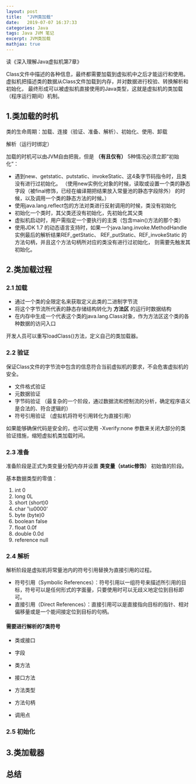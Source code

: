 ```yaml
---
layout: post
title:  "JVM类加载"
date:   2019-07-07 16:37:33
categories: Java
tags: Java JVM 笔记
excerpt: JVM类加载
mathjax: true
---
```


读《深入理解Java虚拟机第7章》

Class文件中描述的各种信息，最终都需要加载到虚拟机中之后才能运行和使用。
虚拟机把描述类的数据从Class文件加载到内存，并对数据进行校验、转换解析和初始化，
最终形成可以被虚拟机直接使用的Java类型，这就是虚拟机的类加载（程序运行期间）机制。

## 1.类加载的时机
类的生命周期：加载、连接（验证、准备、解析）、初始化、使用、卸载

解析（运行时绑定）

加载的时机可以由JVM自由把我，但是 **（有且仅有）** 5种情况必须立即“初始化”：
* 遇到new、getstatic、putstatic、invokeStatic、这4条字节码指令时，且类没有进行过初始化。
（使用new实例化对象的时候，读取或设置一个类的静态字段（被final修饰，已经在编译期把结果放入常量池的静态字段除外）
的时候，以及调用一个类的静态方法的时候。）
* 使用java.lang.reflect包的方法对类进行反射调用的时候，类没有初始化
* 初始化一个类时，其父类还没有初始化，先初始化其父类
* 虚拟机启动时，用户需指定一个要执行的主类（包含main()方法的那个类）
* 使用JDK 1.7 的动态语言支持时，如果一个java.lang.invoke.MethodHandle实例最后的解析结果REF_getStatic、
REF_putStatic、REF_invokeStatic 的方法句柄，并且这个方法句柄所对应的类没有进行过初始化，
则需要先触发其初始化。

## 2.类加载过程

### 2.1 加载
* 通过一个类的全限定名来获取定义此类的二进制字节流
* 将这个字节流所代表的静态存储结构转化为 **方法区** 的运行时数据结构
* 在内存中生成一个代表这个类的java.lang.Class对象，作为方法区这个类的各种数据的访问入口

开发人员可以重写loadClass()方法，定义自己的类加载器。

### 2.2 验证
保证Class文件的字节流中包含的信息符合当前虚拟机的要求，不会危害虚拟机的安全。
* 文件格式验证
* 元数据验证
* 字节码验证 （最复杂的一个阶段，通过数据流和控制流的分析，确定程序语义是合法的、符合逻辑的）
* 符号引用验证 （虚拟机将符号引用转化为直接引用）

如果能够确保代码是安全的，也可以使用 -Xverify:none 参数来关闭大部分的类验证措施，缩短虚拟机类加载时间。

### 2.3 准备
准备阶段是正式为类变量分配内存并设置 **类变量（static修饰）** 初始值的阶段。

基本数据类型的零值：
1. int 0
2. long 0L
3. short (short)0
4. char '\u0000'
5. byte (byte)0
6. boolean false
7. float 0.0f
8. double 0.0d
9. reference null

### 2.4 解析
解析阶段是虚拟机将常量池内的符号引用替换为直接引用的过程。
* 符号引用（Symbolic References）：符号引用以一组符号来描述所引用的目标，符号可以是任何形式的字面量，只要使用时可以无歧义地定位到目标即可。
* 直接引用（Direct References）：直接引用可以是直接指向目标的指针、相对偏移量或是一个能间接定位到目标的句柄。

#### 需要进行解析的7类符号
* 类或接口
* 字段
* 类方法
* 接口方法

* 方法类型
* 方法句柄
* 调用点

### 2.5 初始化

## 3.类加载器

## 总结
